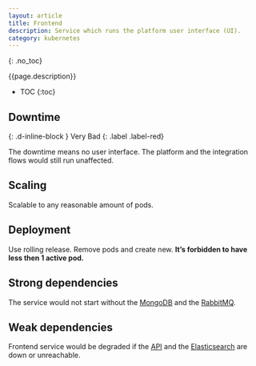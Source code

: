 ```yaml
---
layout: article
title: Frontend
description: Service which runs the platform user interface (UI).
category: kubernetes
---
```


{: .no_toc}

{{page.description}}

- TOC
{:toc}

## Downtime
{: .d-inline-block }
Very Bad
{: .label .label-red}

The downtime means no user interface. The platform and the integration flows would still run unaffected.

## Scaling

Scalable to any reasonable amount of pods.

## Deployment

Use rolling release. Remove pods and create new. **It’s forbidden to have less then 1 active pod.**

## Strong dependencies

The service would not start without the [MongoDB](/on-premises/mongodb) and the
[RabbitMQ](/on-premises/rabbitmq).

## Weak dependencies

Frontend service would be degraded if the [API](/on-premises/kubernetes/api) and the
[Elasticsearch](/on-premises/elasticsearch) are down or unreachable.

